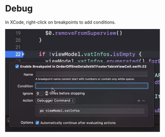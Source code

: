 # Debug

In XCode, right-click on breakpoints to add conditions.

![](./images/debug_xcode_breakpoint.png)
